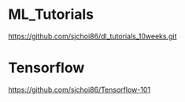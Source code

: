 # ML_Tutorials

https://github.com/sjchoi86/dl_tutorials_10weeks.git

# Tensorflow 
https://github.com/sjchoi86/Tensorflow-101

